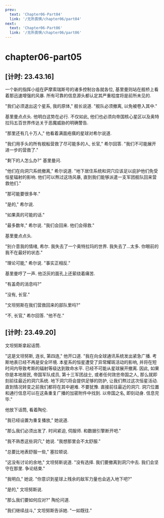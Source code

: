 ```yaml
---
prev:
  text: 'Chapter06-Part04'
  link: '/无所畏惧/chapter06/part04'
next:
  text: 'Chapter06-Part06'
  link: '/无所畏惧/chapter06/part06'
---
```


# chapter06-part05

## [计时: 23.43.16]

一个新的指挥小组在萨摩索瑞斯号的诸多控制台各就各位, 基里曼则站在舰桥上看着那迅速增强的风暴. 所有可靠的信息源头都认定其严重程度将是前所未见的.

"我们必须退出这个星系, 我的原体," 舰长说道. "舰队必须撤离, 以免被卷入其中."

基里曼点点头. 他明白这势在必行. 不仅如此, 他们也必须向帝国核心星区以及奥特拉玛五百世界传达关于恶魔威胁的明确警告.

"那里还有几十万人," 他看着满面疮痍的星球对希尔说道.

"我们用手头的所有舰船营救了尽可能多的人, 长官," 希尔回答. "我们不可能展开进一步的营救了."

"剩下的人怎么办?" 基里曼问.

"他们在向洞穴系统撤离," 希尔说道. "地下居住系统和洞穴应该足以庇护他们免受恒星辐射的影响. 他们可以熬过这场风暴, 直到我们能够派遣一支军团舰队回来营救他们."

"那可能要很多年."

"是的," 希尔说.

"如果真的可能的话."

"最多数年," 希尔说. "我们会回来. 他们会得救."

基里曼点点头.

"别介意我的情绪, 希尔. 我失去了一个奥特拉玛的世界. 我失去了...太多. 你眼前的我不在最好的状态."

"理论可能," 希尔说. "事实正相反."

基里曼哼了一声. 他泛灰的面孔上还萦绕着痛苦.

"有盖奇的消息吗?"

"没有, 长官."

"文坦努斯在我们营救回来的部队里吗?"

"不, 长官," 希尔回答. "他不在."

## [计时: 23.49.20]

文坦努斯拿起话筒.

"这是文坦努斯, 连长, 第四连," 他开口道. "我在向全球通讯系统发出紧急广播. 考斯地表已经不再是安全环境. 本星系的恒星遭受了异常耀斑活动的影响, 并将在短时间内导致考斯的辐射等级达到致命水平. 已经不可能从星球展开撤离. 因此, 如果你是本地居民, 帝国军队成员, 第十三军团战士, 或者任何效忠帝国之人, 那么就即刻前往最近的洞穴系统. 地下洞穴将会提供足够的防护, 让我们熬过这次恒星活动. 直到情况转变之前我们都将在其中避难. 不要犹豫. 直接前往最近的洞穴. 洞穴位置和通行信息可以在这条重复广播的加密附件中找到. 以帝国之名, 即刻动身. 信息完毕."

他放下话筒, 看着陶伦.

"我已经设置为重复播放," 她说道.

"那么我们必须出发了. 时间紧迫, 伺服师. 和数据引擎断开吧."

"我不熟悉这些洞穴," 她说. "我想那里会不太舒服."

"总要比地表舒服一些," 塞拉顿说.

"这没有讨论的余地," 文坦努斯说道. "没有选择. 我们要撤离到洞穴中去. 我们会坚守在那里. 争论结束."

"我明白," 她说. "你意识到星球上残余的敌军力量也会逃入地下吧?"

"是的," 文坦努斯说.

"那么我们要如何应对?" 陶伦问道.

"我们继续战斗," 文坦努斯告诉她. "一如既往."
